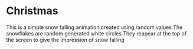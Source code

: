 # Christmas
This is a simple snow falling animation created using random values
The snowflakes are random generated white circles
They reapear at the top of the screen to give the impression of snow falling
